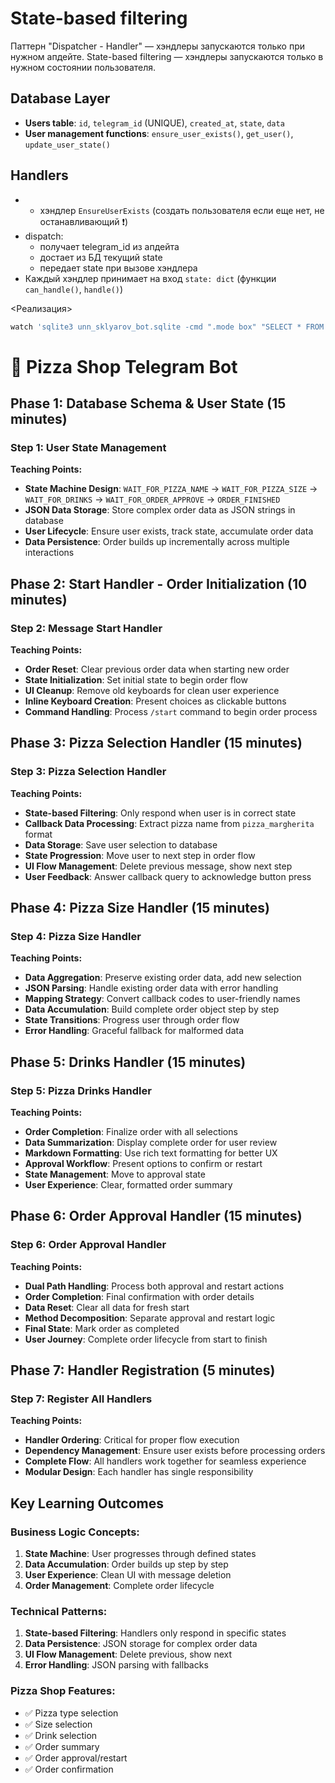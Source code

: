 # State-based filtering
Паттерн "Dispatcher - Handler" — хэндлеры запускаются только при нужном апдейте.
State-based filtering — хэндлеры запускаются только в нужном состоянии пользователя.
## Database Layer
- **Users table**: `id`, `telegram_id` (UNIQUE), `created_at`, `state`, `data`
- **User management functions**: `ensure_user_exists()`,  `get_user()`, `update_user_state()`
## Handlers
- + хэндлер `EnsureUserExists` (создать пользователя если еще нет, не останавливающий ❗)
- dispatch:
	- получает telegram_id из апдейта
	- достает из БД текущий state
	- передает state при вызове хэндлера
- Каждый хэндлер принимает на вход `state: dict` (функции `can_handle()`, `handle()`)

<Реализация>

```bash
watch 'sqlite3 unn_sklyarov_bot.sqlite -cmd ".mode box" "SELECT * FROM users"'
```

# 🍕 Pizza Shop Telegram Bot
## Phase 1: Database Schema & User State (15 minutes)

### Step 1: User State Management
**Teaching Points:**
- **State Machine Design**: `WAIT_FOR_PIZZA_NAME` → `WAIT_FOR_PIZZA_SIZE` → `WAIT_FOR_DRINKS` → `WAIT_FOR_ORDER_APPROVE` → `ORDER_FINISHED`
- **JSON Data Storage**: Store complex order data as JSON strings in database
- **User Lifecycle**: Ensure user exists, track state, accumulate order data
- **Data Persistence**: Order builds up incrementally across multiple interactions
## Phase 2: Start Handler - Order Initialization (10 minutes)

### Step 2: Message Start Handler
**Teaching Points:**
- **Order Reset**: Clear previous order data when starting new order
- **State Initialization**: Set initial state to begin order flow
- **UI Cleanup**: Remove old keyboards for clean user experience
- **Inline Keyboard Creation**: Present choices as clickable buttons
- **Command Handling**: Process `/start` command to begin order process
## Phase 3: Pizza Selection Handler (15 minutes)

### Step 3: Pizza Selection Handler
**Teaching Points:**
- **State-based Filtering**: Only respond when user is in correct state
- **Callback Data Processing**: Extract pizza name from `pizza_margherita` format
- **Data Storage**: Save user selection to database
- **State Progression**: Move user to next step in order flow
- **UI Flow Management**: Delete previous message, show next step
- **User Feedback**: Answer callback query to acknowledge button press
## Phase 4: Pizza Size Handler (15 minutes)

### Step 4: Pizza Size Handler
**Teaching Points:**
- **Data Aggregation**: Preserve existing order data, add new selection
- **JSON Parsing**: Handle existing order data with error handling
- **Mapping Strategy**: Convert callback codes to user-friendly names
- **Data Accumulation**: Build complete order object step by step
- **State Transitions**: Progress user through order flow
- **Error Handling**: Graceful fallback for malformed data

## Phase 5: Drinks Handler (15 minutes)

### Step 5: Pizza Drinks Handler
**Teaching Points:**
- **Order Completion**: Finalize order with all selections
- **Data Summarization**: Display complete order for user review
- **Markdown Formatting**: Use rich text formatting for better UX
- **Approval Workflow**: Present options to confirm or restart
- **State Management**: Move to approval state
- **User Experience**: Clear, formatted order summary
## Phase 6: Order Approval Handler (15 minutes)

### Step 6: Order Approval Handler
**Teaching Points:**
- **Dual Path Handling**: Process both approval and restart actions
- **Order Completion**: Final confirmation with order details
- **Data Reset**: Clear all data for fresh start
- **Method Decomposition**: Separate approval and restart logic
- **Final State**: Mark order as completed
- **User Journey**: Complete order lifecycle from start to finish

## Phase 7: Handler Registration (5 minutes)

### Step 7: Register All Handlers
**Teaching Points:**
- **Handler Ordering**: Critical for proper flow execution
- **Dependency Management**: Ensure user exists before processing orders
- **Complete Flow**: All handlers work together for seamless experience
- **Modular Design**: Each handler has single responsibility
## Key Learning Outcomes

### **Business Logic Concepts:**
1. **State Machine**: User progresses through defined states
2. **Data Accumulation**: Order builds up step by step
3. **User Experience**: Clean UI with message deletion
4. **Order Management**: Complete order lifecycle

### **Technical Patterns:**
1. **State-based Filtering**: Handlers only respond in specific states
2. **Data Persistence**: JSON storage for complex order data
3. **UI Flow Management**: Delete previous, show next
4. **Error Handling**: JSON parsing with fallbacks

### **Pizza Shop Features:**
- ✅ Pizza type selection
- ✅ Size selection
- ✅ Drink selection
- ✅ Order summary
- ✅ Order approval/restart
- ✅ Order confirmation